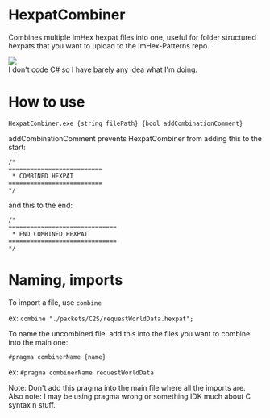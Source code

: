# HexpatCombiner
Combines multiple ImHex hexpat files into one, useful for folder structured hexpats that you want to upload to the ImHex-Patterns repo.   

![](https://img.shields.io/badge/Code%20Readability-None-961414)   
I don't code C# so I have barely any idea what I'm doing.

# How to use
```
HexpatCombiner.exe {string filePath} {bool addCombinationComment}
```
addCombinationComment prevents HexpatCombiner from adding this to the start:
```
/*
==========================
 * COMBINED HEXPAT 
==========================
*/
```
and this to the end:
```
/*
==============================
 * END COMBINED HEXPAT
==============================
*/
```

# Naming, imports
To import a file, use ``combine``   

ex: ``combine "./packets/C2S/requestWorldData.hexpat";``   

To name the uncombined file, add this into the files you want to combine into the main one:   

``#pragma combinerName {name}``   

ex: ``#pragma combinerName requestWorldData``

Note: Don't add this pragma into the main file where all the imports are.   
Also note: I may be using pragma wrong or something IDK much about C syntax n stuff.
